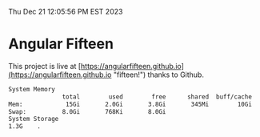 Thu Dec 21 12:05:56 PM EST 2023

# Angular Fifteen


This project is live at [https://angularfifteen.github.io](https://angularfifteen.github.io "fifteen!") thanks to Github.

```bash
System Memory
               total        used        free      shared  buff/cache   available
Mem:            15Gi       2.0Gi       3.8Gi       345Mi        10Gi        13Gi
Swap:          8.0Gi       768Ki       8.0Gi
System Storage
1.3G	.
```
```bash
